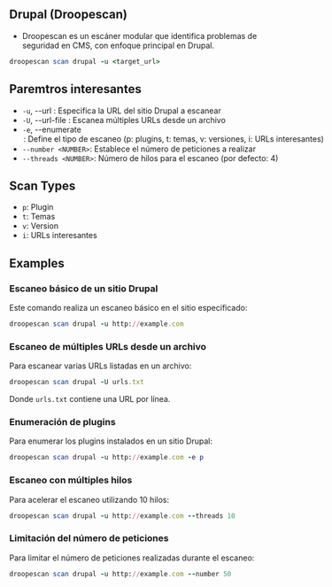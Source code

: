 ## Drupal (Droopescan)

- Droopescan es un escáner modular que identifica problemas de seguridad en CMS, con enfoque principal en Drupal.

```ruby
droopescan scan drupal -u <target_url>
```

## Paremtros interesantes
- `-u`, --url <URL>: Especifica la URL del sitio Drupal a escanear
- `-U`, --url-file <FILE>: Escanea múltiples URLs desde un archivo
- `-e`, --enumerate <OPTION>: Define el tipo de escaneo (p: plugins, t: temas, v: versiones, i: URLs interesantes)
- `--number <NUMBER>`: Establece el número de peticiones a realizar
- `--threads <NUMBER>`: Número de hilos para el escaneo (por defecto: 4)

## Scan Types
- `p`: Plugin 
- `t`: Temas 
- `v`: Version 
- `i`: URLs interesantes

## Examples

### Escaneo básico de un sitio Drupal
Este comando realiza un escaneo básico en el sitio especificado:
```ruby
droopescan scan drupal -u http://example.com
```

### Escaneo de múltiples URLs desde un archivo
Para escanear varias URLs listadas en un archivo:
```ruby
droopescan scan drupal -U urls.txt
```
Donde `urls.txt` contiene una URL por línea.

### Enumeración de plugins
Para enumerar los plugins instalados en un sitio Drupal:
```ruby
droopescan scan drupal -u http://example.com -e p
```

### Escaneo con múltiples hilos
Para acelerar el escaneo utilizando 10 hilos:
```ruby
droopescan scan drupal -u http://example.com --threads 10
```

### Limitación del número de peticiones
Para limitar el número de peticiones realizadas durante el escaneo:
```ruby
droopescan scan drupal -u http://example.com --number 50
```
